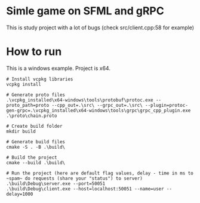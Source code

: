 # Simle game on SFML and gRPC
This is study project with a lot of bugs (check src/client.cpp:58 for example)

# How to run
This is a windows example. Project is x64.
```
# Install vcpkg libraries
vcpkg install

# Generate proto files
.\vcpkg_installed\x64-windows\tools\protobuf\protoc.exe --proto_path=proto --cpp_out=.\src\ --grpc_out=.\src\ --plugin=protoc-gen-grpc=.\vcpkg_installed\x64-windows\tools\grpc\grpc_cpp_plugin.exe .\proto\chain.proto

# Create build folder
mkdir build

# Generate build files
cmake -S . -B .\build\

# Build the project
cmake --build .\build\

# Run the project (here are default flag values, delay - time in ms to ~spam~ do requests (share your "status") to server)
.\build\Debug\server.exe --port=50051
.\build\Debug\client.exe --host=localhost:50051 --name=user --delay=1000
```
